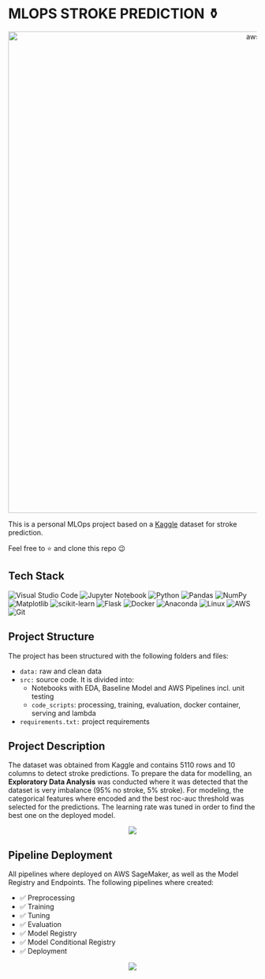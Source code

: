# MLOPS STROKE PREDICTION ⚱️

<p align="center">
  <img width="976" alt="aws" src="https://github.com/benitomartin/peft-gemma-2b/assets/116911431/ad464ac5-e4d0-4ed0-bb36-a1dbe4b9c613">
</p>

This is a personal MLOps project based on a [Kaggle](https://www.kaggle.com/datasets/fedesoriano/stroke-prediction-dataset) dataset for stroke prediction. 

Feel free to ⭐ and clone this repo 😉

## Tech Stack

![Visual Studio Code](https://img.shields.io/badge/Visual%20Studio%20Code-0078d7.svg?style=for-the-badge&logo=visual-studio-code&logoColor=white)
![Jupyter Notebook](https://img.shields.io/badge/jupyter-%23FA0F00.svg?style=for-the-badge&logo=jupyter&logoColor=white)
![Python](https://img.shields.io/badge/python-3670A0?style=for-the-badge&logo=python&logoColor=ffdd54)
![Pandas](https://img.shields.io/badge/pandas-%23150458.svg?style=for-the-badge&logo=pandas&logoColor=white)
![NumPy](https://img.shields.io/badge/numpy-%23013243.svg?style=for-the-badge&logo=numpy&logoColor=white)
![Matplotlib](https://img.shields.io/badge/Matplotlib-%23d9ead3.svg?style=for-the-badge&logo=Matplotlib&logoColor=black)
![scikit-learn](https://img.shields.io/badge/scikit--learn-%23F7931E.svg?style=for-the-badge&logo=scikit-learn&logoColor=white)
![Flask](https://img.shields.io/badge/flask-%23000.svg?style=for-the-badge&logo=flask&logoColor=white)
![Docker](https://img.shields.io/badge/docker-%230db7ed.svg?style=for-the-badge&logo=docker&logoColor=white)
![Anaconda](https://img.shields.io/badge/Anaconda-%2344A833.svg?style=for-the-badge&logo=anaconda&logoColor=white)
![Linux](https://img.shields.io/badge/Linux-FCC624?style=for-the-badge&logo=linux&logoColor=white)
![AWS](https://img.shields.io/badge/AWS-%23FF9900.svg?style=for-the-badge&logo=amazon-aws&logoColor=white)
![Git](https://img.shields.io/badge/git-%23F05033.svg?style=for-the-badge&logo=git&logoColor=white)

## Project Structure

The project has been structured with the following folders and files:

- `data:` raw and clean data
- `src:` source code. It is divided into:
    - Notebooks with EDA, Baseline Model and AWS Pipelines incl. unit testing
    - `code_scripts`: processing, training, evaluation, docker container, serving and lambda
- `requirements.txt:` project requirements

## Project Description

The dataset was obtained from Kaggle and contains 5110  rows and 10 columns to detect stroke predictions. To prepare the data for modelling, an **Exploratory Data Analysis** was conducted where it was detected that the dataset is very imbalance (95% no stroke, 5% stroke). For modeling, the categorical features where encoded and the best roc-auc threshold was selected for the predictions. The learning rate was tuned in order to find the best one on the deployed model.

<p align="center">
    <img src="https://github.com/benitomartin/peft-gemma-2b/assets/116911431/f306a317-c7d7-470d-8adc-c36c7951d539">
    </p>

## Pipeline Deployment

All pipelines where deployed on AWS SageMaker, as well as the Model Registry and Endpoints. The following pipelines where created:

- ✅ Preprocessing
- ✅ Training
- ✅ Tuning
- ✅ Evaluation
- ✅ Model Registry
- ✅ Model Conditional Registry
- ✅ Deployment

<p align="center">
    <img src="https://github.com/benitomartin/peft-gemma-2b/assets/116911431/7ea2a1db-11fc-4abc-94eb-42169b8846b7">
    </p>

